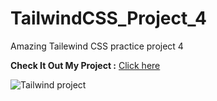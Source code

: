 # TailwindCSS_Project_4

Amazing Tailewind CSS practice project 4

**Check It Out My Project :** [Click here]()

![Tailwind project](https://github.com/SanketP100/TailwindCSS-Practice-4/assets/153346394/fffde73b-e1c8-49c6-834f-b24306b3cba4)
